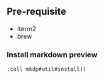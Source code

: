 ## Pre-requisite
- iterm2
- brew

### Install markdown preview
```vim
:call mkdp#util#install()
```
